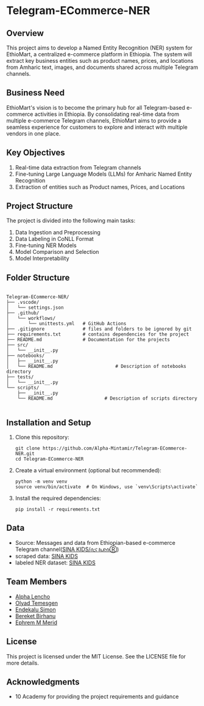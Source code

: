 # Telegram-ECommerce-NER

## Overview

This project aims to develop a Named Entity Recognition (NER) system for EthioMart, a centralized e-commerce platform in Ethiopia. The system will extract key business entities such as product names, prices, and locations from Amharic text, images, and documents shared across multiple Telegram channels.


## Business Need

EthioMart's vision is to become the primary hub for all Telegram-based e-commerce activities in Ethiopia. By consolidating real-time data from multiple e-commerce Telegram channels, EthioMart aims to provide a seamless experience for customers to explore and interact with multiple vendors in one place.

## Key Objectives

1. Real-time data extraction from Telegram channels
2. Fine-tuning Large Language Models (LLMs) for Amharic Named Entity Recognition
3. Extraction of entities such as Product names, Prices, and Locations

## Project Structure

The project is divided into the following main tasks:

1. Data Ingestion and Preprocessing
2. Data Labeling in CoNLL Format
3. Fine-tuning NER Models
4. Model Comparison and Selection
5. Model Interpretability


## Folder Structure

```plaintext

Telegram-ECommerce-NER/
├── .vscode/
│   └── settings.json
├── .github/
│   └── workflows/
│       └── unittests.yml   # GitHub Actions
├── .gitignore              # files and folders to be ignored by git
├── requirements.txt        # contains dependencies for the project
├── README.md               # Documentation for the projects
├── src/
│   └── __init__.py
├── notebooks/
│   ├── __init__.py
│   └── README.md                       # Description of notebooks directory 
├── tests/
│   └── __init__.py
└── scripts/
    ├── __init__.py
    └── README.md                   # Description of scripts directory
    
```


## Installation and Setup
1. Clone this repository:
   ```
   git clone https://github.com/Alpha-Mintamir/Telegram-ECommerce-NER.git
   cd Telegram-ECommerce-NER
   ```
2. Create a virtual environment (optional but recommended):
   ```
   python -m venv venv
   source venv/bin/activate  # On Windows, use `venv\Scripts\activate`

3. Install the required dependencies:
   ```
   pip install -r requirements.txt
   ```
## Data

- Source: Messages and data from Ethiopian-based e-commerce Telegram channel([SINA KIDS/ሲና ኪድስⓇ](https://t.me/sinayelj))
- scraped data: [SINA KIDS](link-to-sample-data)
- labeled NER dataset: [SINA KIDS](link-to-dataset)


## Team Members

- [Alpha Lencho ](https://github.com/Alpha-Mintamir)
- [Olyad Temesgen](https://github.com/OL-YAD)
- [Endekalu Simon](https://github.com/Endekalu777)
- [Bereket Birhanu](https://github.com/Bereket-07)
- [Ephrem M Merid](https://github.com/team-member-4)


## License
This project is licensed under the MIT License. See the LICENSE file for more details.

## Acknowledgments
- 10 Academy for providing the project requirements and guidance